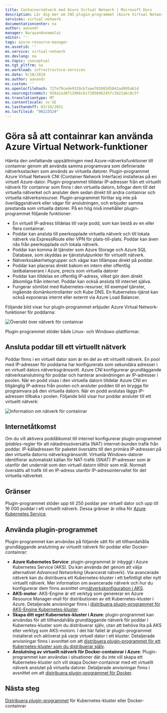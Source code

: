 ```yaml
---
title: Containernätverk med Azure Virtual Network | Microsoft Docs
description: Lär dig mer om CNI-plugin-programmet (Azure Virtual Network container Network Interface) och hur du aktiverar behållare för att använda en Azure-Virtual Network.
services: virtual-network
documentationcenter: na
author: aanandr
manager: NarayanAnnamalai
editor: ''
tags: azure-resource-manager
ms.assetid: ''
ms.service: virtual-network
ms.devlang: na
ms.topic: conceptual
ms.tgt_pltfrm: na
ms.workload: infrastructure-services
ms.date: 9/18/2018
ms.author: aanandr
ms.custom: ''
ms.openlocfilehash: 727e79cede9319cb7aae701082d5842ad895a61d
ms.sourcegitcommit: 910a1a38711966cb171050db245fc3b22abc8c5f
ms.translationtype: MT
ms.contentlocale: sv-SE
ms.lasthandoff: 03/19/2021
ms.locfileid: "98223524"
---
```

# <a name="enable-containers-to-use-azure-virtual-network-capabilities"></a>Göra så att containrar kan använda Azure Virtual Network-funktioner

Hämta den omfattande uppsättningen med Azure-nätverksfunktioner till containrar genom att använda samma programvara som definierade nätverksstacken som används av virtuella datorer. Plugin-programmet Azure Virtual Network CNI (Container Network Interface) installeras på en virtuell Azure-dator. Plugin-programmet tilldelar IP-adresser från ett virtuellt nätverk för containrar som finns i den virtuella datorn, bifogar dem till det virtuella nätverket och ansluter dem sedan direkt till andra containrar och virtuella nätverksresurser. Plugin-programmet förlitar sig inte på överläggsnätverk eller vägar för anslutningen, och erbjuder samma prestanda som virtuella datorer. På en hög nivå innehåller plugin-programmet följande funktioner:

- En virtuell IP-adress tilldelas till varje podd, som kan bestå av en eller flera containrar.
- Poddar kan ansluta till peerkopplade virtuella nätverk och till lokala nätverk via ExpressRoute eller VPN för plats-till-plats. Poddar kan även nås från peerkopplade och lokala nätverk.
- Poddar kan komma åt tjänster som Azure Storage och Azure SQL Database, som skyddas av tjänstslutpunkter för virtuellt nätverk.
- Nätverkssäkerhetsgrupper och vägar kan tillämpas direkt på poddar.
- Poddar kan placeras direkt bakom en intern eller offentlig lastbalanserare i Azure, precis som virtuella datorer
- Poddar kan tilldelas en offentlig IP-adress, vilket gör dem direkt åtkomliga från internet. Poddar kan också ansluta till internet själva.
- Fungerar sömlöst med Kubernetes-resurser, till exempel tjänster, ingående domänkontrollanter och Kube DNS. En Kubernetes-tjänst kan också exponeras internt eller externt via Azure Load Balancer.

Följande bild visar hur plugin-programmet erbjuder Azure Virtual Network-funktioner för poddarna:

![Översikt över nätverk för containrar](./media/container-networking/container-networking-overview.png)

Plugin-programmet stöder både Linux- och Windows-plattformar.

## <a name="connecting-pods-to-a-virtual-network"></a>Ansluta poddar till ett virtuellt nätverk

Poddar finns i en virtuell dator som är en del av ett virtuellt nätverk. En pool med IP-adresser för poddarna har konfigurerats som sekundära adresser i en virtuell dators nätverksgränssnitt. Azure CNI konfigurerar grundläggande nätverksanslutning för poddar och hanterar användningen av IP-adresser i poolen. När en podd visas i den virtuella datorn tilldelar Azure CNI en tillgänglig IP-adress från poolen och ansluter podden till en brygga för programvara på den virtuella datorn. När en podd avslutas läggs IP-adressen tillbaka i poolen. Följande bild visar hur poddar ansluter till ett virtuellt nätverk:

![Information om nätverk för containrar](./media/container-networking/container-networking-detail.png)

## <a name="internet-access"></a>Internetåtkomst

Om du vill aktivera poddåtkomst till internet konfigurerar plugin-programmet *iptables*-regler för att nätadressöversätta (NAT) internet-bunden trafik från poddar. IP-källadressen för paketet översätts till den primära IP-adressen på den virtuella datorns nätverksgränssnitt. Virtuella Windows-datorer identifierar automatiskt källan för NAT-trafik (SNAT) IP-adresser som är utanför det undernät som den virtuell datorn tillhör som mål. Normalt översätts all trafik till en IP-adress utanför IP-adressintervallet för det virtuella nätverket.

## <a name="limits"></a>Gränser

Plugin-programmet stöder upp till 250 poddar per virtuell dator och upp till 16 000 poddar i ett virtuellt nätverk. Dessa gränser är olika för [Azure Kubernetes Service](../azure-resource-manager/management/azure-subscription-service-limits.md?toc=%2fazure%2fvirtual-network%2ftoc.json#azure-kubernetes-service-limits).

## <a name="using-the-plug-in"></a>Använda plugin-programmet

Plugin-programmet kan användas på följande sätt för att tillhandahålla grundläggande anslutning av virtuellt nätverk för poddar eller Docker-containrar:

- **Azure Kubernetes Service**: plugin-programmet är inbyggt i Azure Kubernetes Service (AKS). Du kan använda det genom att välja alternativet *Advanced Networking* (Avancerat nätverk). Via avancerade nätverk kan du distribuera ett Kubernetes-kluster i ett befintligt eller nytt virtuellt nätverk. Mer information om avancerade nätverk och hur du konfigurerar dem finns avsnittet om[nätverkskonfiguration i AKS](../aks/configure-azure-cni.md?toc=%2fazure%2fvirtual-network%2ftoc.json).
- **AKS-motor**: AKS-Engine är ett verktyg som genererar en Azure Resource Manager-mall för distributionen av ett Kubernetes-kluster i Azure. Detaljerade anvisningar finns i [distribuera plugin-programmet för AKS-Engine Kubernetes-kluster](deploy-container-networking.md#deploy-the-azure-virtual-network-container-network-interface-plug-in).
- **Skapa ditt eget Kubernetes-kluster i Azure**: plugin-programmet kan användas för att tillhandahålla grundläggande nätverk för poddar i Kubernetes-kluster som du distribuerar själv, utan att behöva lita på AKS eller verktyg som AKS-motorn. I det här fallet är plugin-programmet installerat och aktiverat på varje virtuell dator i ett kluster. Detaljerade anvisningar finns i avsnittet om att [distribuera plugin-programmet för ett Kubernetes-kluster som du distribuerar själv](deploy-container-networking.md#deploy-plug-in-for-a-kubernetes-cluster).
- **Anslutning av virtuellt nätverk för Docker-containrar i Azure**: Plugin-programmet kan användas i situationer där du inte vill skapa ett Kubernetes-kluster och vill skapa Docker-containrar med ett virtuellt nätverk anslutet på virtuella datorer. Detaljerade anvisningar finns i avsnittet om att [distribuera plugin-programmet för Docker](deploy-container-networking.md#deploy-plug-in-for-docker-containers).

## <a name="next-steps"></a>Nästa steg

[Distribuera plugin-programmet](deploy-container-networking.md) för Kubernetes-kluster eller Docker-containrar